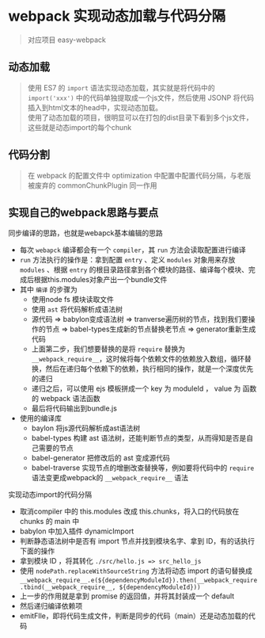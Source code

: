 # webpack 实现动态加载与代码分隔
> 对应项目 easy-webpack

## 动态加载
> 使用 ES7 的 `import` 语法实现动态加载，其实就是将代码中的 `import('xxx')` 中的代码单独提取成一个js文件，然后使用 JSONP 将代码插入到html文本的head中，实现动态加载。  
> 使用了动态加载的项目，很明显可以在打包的dist目录下看到多个js文件，这些就是动态import的每个chunk  

## 代码分割
> 在 webpack 的配置文件中 optimization 中配置中配置代码分隔，与老版被废弃的 commonChunkPlugin 同一作用  

## 实现自己的webpack思路与要点
同步编译的思路，也就是webapck基本编辑的思路

- 每次 `webapck` 编译都会有一个 `compiler`，其 `run` 方法会读取配置进行编译
- `run` 方法执行的操作是：拿到配置 `entry` 、定义 `modules` 对象用来存放 `modules` 、根据 `entry` 的根目录路径拿到各个模块的路径、编译每个模块、完成后根据this.modules对象产出一个bundle文件
- 其中 `编译` 的步骤为
  - 使用node fs 模块读取文件
  - 使用 `ast` 将代码解析成语法树
  - 源代码 => babylon变成语法树 => tranverse遍历树的节点，找到我们要操作的节点 => babel-types生成新的节点替换老节点 => generator重新生成代码
  - 上面第二步，我们想要替换的是将 `require` 替换为 `__webpack_require__`，这时候将每个依赖文件的依赖放入数组，循环替换，然后在递归每个依赖下的依赖，执行相同的操作，就是一个深度优先的递归
  - 递归之后，可以使用 ejs 模板拼成一个 key 为 moduleId ， value 为 函数的 webpack 语法函数
  - 最后将代码输出到bundle.js
- 使用的编译库
  - baylon 将js源代码解析成ast语法树
  - babel-types 构建 ast 语法树，还能判断节点的类型，从而得知是否是自己需要的节点
  - babel-generator 把修改后的 ast 变成源代码
  - babel-traverse 实现节点的增删改查替换等，例如要将代码中的 `require` 语法变更成webpack的 `__webpack_require__` 语法

实现动态import的代码分隔
- 取消compiler 中的 this.modules 改成 this.chunks，将入口的代码放在 chunks 的 main 中
- babylon 中加入插件 dynamicImport
- 判断静态语法树中是否有 import 节点并找到模块名字、拿到 ID，有的话执行下面的操作
- 拿到模块 ID ，将其转化 `./src/hello.js => src_hello_js`
- 使用 `nodePath.replaceWithSourceString` 方法将动态 import 的语句替换成 `__webpack_require__.e(${dependencyModuleId}).then(__webpack_require.tbind(__webpack_require__, ${dependencyModuleId}))`
- 上一步的作用就是拿到 promise 的返回值，并将其封装成一个 default 
- 然后递归编译依赖项
- emitFIle，即将代码生成文件，判断是同步的代码（main）还是动态加载的代码
